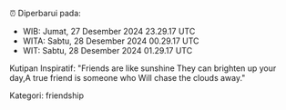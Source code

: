 ⏰ Diperbarui pada:
- WIB: Jumat, 27 Desember 2024 23.29.17 UTC
- WITA: Sabtu, 28 Desember 2024 00.29.17 UTC
- WIT: Sabtu, 28 Desember 2024 01.29.17 UTC

Kutipan Inspiratif:
"Friends are like sunshine They can brighten up your day,A true friend is someone who Will chase the clouds away."


Kategori: friendship

